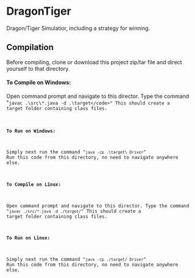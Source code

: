 # DragonTiger

Dragon/Tiger Simulatior, including a strategy for winning.

## Compilation

Before compiling, clone or download this project zip/tar file and direct yourself to that directory. 

#### To Compile on Windows:
Open command prompt and navigate to this director.
Type the command "<code>javac .\src\\*.java -d .\target\</code>"
This should create a target folder containing class files.
#### To Run on Windows:
Simply next run the command "<code>java -cp .\target\ Driver</code>"
Run this code from this directory, no need to navigate anywhere else.

#### To Compile on Linux:
Open command prompt and navigate to this director.
Type the command "<code>javac ./src/*.java -d ./target/</code>"
This should create a target folder containing class files.
#### To Run on Linux:
Simply next run the command "<code>java -cp ./target/ Driver</code>"
Run this code from this directory, no need to navigate anywhere else.